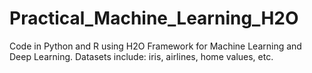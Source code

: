 # Practical_Machine_Learning_H2O
Code in Python and R using H2O Framework for Machine Learning and Deep Learning. Datasets include: iris, airlines, home values, etc.
